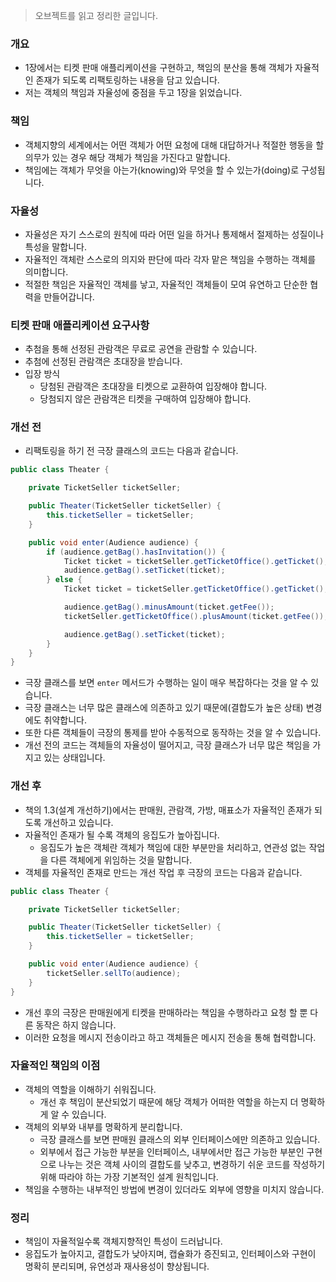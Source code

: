 > 오브젝트를 읽고 정리한 글입니다.
> 

### 개요

- 1장에서는 티켓 판매 애플리케이션을 구현하고, 책임의 분산을 통해 객체가 자율적인 존재가 되도록 리팩토링하는 내용을 담고 있습니다.
- 저는 객체의 책임과 자율성에 중점을 두고 1장을 읽었습니다.

### 책임

- 객체지향의 세계에서는 어떤 객체가 어떤 요청에 대해 대답하거나 적절한 행동을 할 의무가 있는 경우 해당 객체가 책임을 가진다고 말합니다.
- 책임에는 객체가 무엇을 아는가(knowing)와 무엇을 할 수 있는가(doing)로 구성됩니다.

### 자율성

- 자율성은 자기 스스로의 원칙에 따라 어떤 일을 하거나 통제해서 절제하는 성질이나 특성을 말합니다.
- 자율적인 객체란 스스로의 의지와 판단에 따라 각자 맡은 책임을 수행하는 객체를 의미합니다.
- 적절한 책임은 자율적인 객체를 낳고, 자율적인 객체들이 모여 유연하고 단순한 협력을 만들어갑니다.

### 티켓 판매 애플리케이션 요구사항

- 추첨을 통해 선정된 관람객은 무료로 공연을 관람할 수 있습니다.
- 추첨에 선정된 관람객은 초대장을 받습니다.
- 입장 방식
    - 당첨된 관람객은 초대장을 티켓으로 교환하여 입장해야 합니다.
    - 당첨되지 않은 관람객은 티켓을 구매하여 입장해야 합니다.

### 개선 전

- 리팩토링을 하기 전 극장 클래스의 코드는 다음과 같습니다.

```java
public class Theater {

    private TicketSeller ticketSeller;

    public Theater(TicketSeller ticketSeller) {
        this.ticketSeller = ticketSeller;
    }

    public void enter(Audience audience) {
        if (audience.getBag().hasInvitation()) {
            Ticket ticket = ticketSeller.getTicketOffice().getTicket();
            audience.getBag().setTicket(ticket);
        } else {
            Ticket ticket = ticketSeller.getTicketOffice().getTicket();

            audience.getBag().minusAmount(ticket.getFee());
            ticketSeller.getTicketOffice().plusAmount(ticket.getFee());

            audience.getBag().setTicket(ticket);
        }
    }
}
```

- 극장 클래스를 보면 `enter` 메서드가 수행하는 일이 매우 복잡하다는 것을 알 수 있습니다.
- 극장 클래스는 너무 많은 클래스에 의존하고 있기 때문에(결합도가 높은 상태) 변경에도 취약합니다.
- 또한 다른 객체들이 극장의 통제를 받아 수동적으로 동작하는 것을 알 수 있습니다.
- 개선 전의 코드는 객체들의 자율성이 떨어지고, 극장 클래스가 너무 많은 책임을 가지고 있는 상태입니다.

### 개선 후

- 책의 1.3(설계 개선하기)에서는 판매원, 관람객, 가방, 매표소가 자율적인 존재가 되도록 개선하고 있습니다.
- 자율적인 존재가 될 수록 객체의 응집도가 높아집니다.
    - 응집도가 높은 객체란 객체가 책임에 대한 부분만을 처리하고, 연관성 없는 작업을 다른 객체에게 위임하는 것을 말합니다.
- 객체를 자율적인 존재로 만드는 개선 작업 후 극장의 코드는 다음과 같습니다.

```java
public class Theater {

    private TicketSeller ticketSeller;

    public Theater(TicketSeller ticketSeller) {
        this.ticketSeller = ticketSeller;
    }

    public void enter(Audience audience) {
        ticketSeller.sellTo(audience);
    }
}
```

- 개선 후의 극장은 판매원에게 티켓을 판매하라는 책임을 수행하라고 요청 할 뿐 다른 동작은 하지 않습니다.
- 이러한 요청을 메시지 전송이라고 하고 객체들은 메시지 전송을 통해 협력합니다.

### 자율적인 책임의 이점

- 객체의 역할을 이해하기 쉬워집니다.
    - 개선 후 책임이 분산되었기 때문에 해당 객체가 어떠한 역할을 하는지 더 명확하게 알 수 있습니다.
- 객체의 외부와 내부를 명확하게 분리합니다.
    - 극장 클래스를 보면 판매원 클래스의 외부 인터페이스에만 의존하고 있습니다.
    - 외부에서 접근 가능한 부분을 인터페이스, 내부에서만 접근 가능한 부분인 구현으로 나누는 것은 객체 사이의 결합도를 낮추고, 변경하기 쉬운 코드를 작성하기 위해 따라야 하는 가장 기본적인 설계 원칙입니다.
- 책임을 수행하는 내부적인 방법에 변경이 있더라도 외부에 영향을 미치지 않습니다.

### 정리

- 책임이 자율적일수록 객체지향적인 특성이 드러납니다.
- 응집도가 높아지고, 결합도가 낮아지며, 캡슐화가 증진되고, 인터페이스와 구현이 명확히 분리되며, 유연성과 재사용성이 향상됩니다.